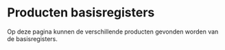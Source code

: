 # Producten basisregisters
<div class="vl-typography">
    <p class="vl-introduction"> 
   Op deze pagina kunnen de verschillende producten gevonden worden van de basisregisters. 
    </p>
</div>

